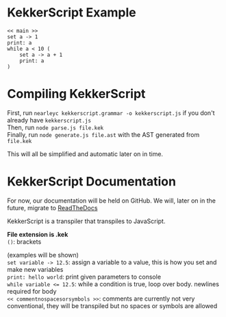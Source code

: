 ﻿# KekkerScript Example
```
<< main >>
set a -> 1
print: a
while a < 10 (
    set a -> a + 1
    print: a
)
```

# Compiling KekkerScript
First, run `nearleyc kekkerscript.grammar -o kekkerscript.js` if you don't already have `kekkerscript.js`<br>
Then, run `node parse.js file.kek`<br>
Finally, run `node generate.js file.ast` with the AST generated from `file.kek`

This will all be simplified and automatic later on in time.

# KekkerScript Documentation
For now, our documentation will be held on
GitHub. We will, later on in the future, migrate to
[ReadTheDocs](https://www.readthedocs.io)

KekkerScript is a transpiler that transpiles to JavaScript.

**File extension is .kek**<br>
`()`: brackets

(examples will be shown)<br>
`set variable -> 12.5`: assign a variable to a value, this is how you set and make new variables<br>
`print: hello world`: print given parameters to console<br>
`while variable <= 12.5`: while a condition is true, loop over body. newlines required for body<br>
`<< commentnospacesorsymbols >>`: comments are currently not very conventional, they will be transpiled but no spaces or symbols are allowed<br>
